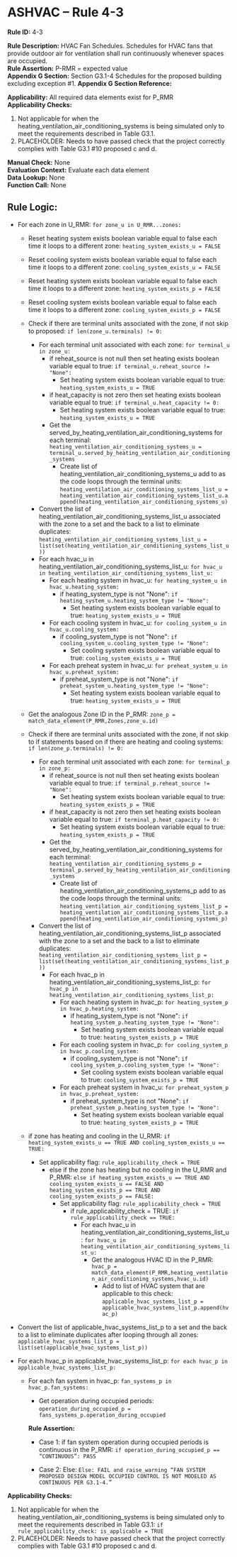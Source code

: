# ASHVAC – Rule 4-3

**Rule ID:** 4-3
 
**Rule Description:** HVAC Fan Schedules. Schedules for HVAC fans that provide outdoor air for ventilation shall run continuously whenever spaces are occupied.  
**Rule Assertion:** P-RMR = expected value                                           
**Appendix G Section:** Section G3.1-4 Schedules for the proposed building excluding exception #1. 
**Appendix G Section Reference:**  

**Applicability:** All required data elements exist for P_RMR  
**Applicability Checks:** 

1. Not applicable for when the heating_ventilation_air_conditioning_systems is being simulated only to meet the requirements described in Table G3.1.
2. PLACEHOLDER: Needs to have passed check that the project correctly complies with Table G3.1 #10 proposed c and d.

**Manual Check:** None  
**Evaluation Context:** Evaluate each data element  
**Data Lookup:** None  
**Function Call:** None

## Rule Logic:
- For each zone in U_RMR: `for zone_u in U_RMR...zones:`
    - Reset heating system exists boolean variable equal to false each time it loops to a different zone: `heating_system_exists_u = FALSE`
    - Reset cooling system exists boolean variable equal to false each time it loops to a different zone: `cooling_system_exists_u = FALSE`
    - Reset heating system exists boolean variable equal to false each time it loops to a different zone: `heating_system_exists_p = FALSE`
    - Reset cooling system exists boolean variable equal to false each time it loops to a different zone: `cooling_system_exists_p = FALSE`
    - Check if there are terminal units associated with the zone, if not skip to proposed: `if len(zone_u.terminals) != 0:`
        - For each terminal unit associated with each zone: `for terminal_u in zone_u:`
            - if reheat_source is not null then set heating exists boolean variable equal to true: `if terminal_u.reheat_source != "None":`
                - Set heating system exists boolean variable equal to true: `heating_system_exists_u = TRUE`
            - if heat_capacity is not zero then set heating exists boolean variable equal to true: `if terminal_u.heat_capacity != 0:`
                - Set heating system exists boolean variable equal to true: `heating_system_exists_u = TRUE`    
            - Get the served_by_heating_ventilation_air_conditioning_systems for each terminal: `heating_ventilation_air_conditioning_systems_u = terminal_u.served_by_heating_ventilation_air_conditioning_systems`
                - Create list of heating_ventilation_air_conditioning_systems_u add to as the code loops through the terminal units: `heating_ventilation_air_conditioning_systems_list_u = heating_ventilation_air_conditioning_systems_list_u.append(heating_ventilation_air_conditioning_systems_u)`                    
        - Convert the list of heating_ventilation_air_conditioning_systems_list_u associated with the zone to a set and the back to a list to eliminate duplicates: `heating_ventilation_air_conditioning_systems_list_u = list(set(heating_ventilation_air_conditioning_systems_list_u))`
        - For each hvac_u in heating_ventilation_air_conditioning_systems_list_u: `for hvac_u in heating_ventilation_air_conditioning_systems_list_u:`
            - For each heating system in hvac_u: `for heating_system_u in hvac_u.heating_system:`
                - if heating_system_type is not "None": `if heating_system_u.heating_system_type != "None":`
                    - Set heating system exists boolean variable equal to true: `heating_system_exists_u = TRUE`
            - For each cooling system in hvac_u: `for cooling_system_u in hvac_u.cooling_system:`
                - if cooling_system_type is not "None": `if cooling_system_u.cooling_system_type != "None":`
                    - Set cooling system exists boolean variable equal to true: `cooling_system_exists_u = TRUE`
            - For each preheat system in hvac_u: `for preheat_system_u in hvac_u.preheat_system:`
                - if preheat_system_type is not "None": `if preheat_system_u.heating_system_type != "None":`
                    - Set heating system exists boolean variable equal to true: `heating_system_exists_u = TRUE`

    - Get the analogous Zone ID in the P_RMR: `zone_p = match_data_element(P_RMR,Zones,zone_u.id)`
    - Check if there are terminal units associated with the zone, if not skip to if statements based on if there are heating and cooling systems: `if len(zone_p.terminals) != 0:`
        - For each terminal unit associated with each zone: `for terminal_p in zone_p:`
            - if reheat_source is not null then set heating exists boolean variable equal to true: `if terminal_p.reheat_source != "None":`
                - Set heating system exists boolean variable equal to true: `heating_system_exists_p = TRUE`
            - if heat_capacity is not zero then set heating exists boolean variable equal to true: `if terminal_p.heat_capacity != 0:`
                - Set heating system exists boolean variable equal to true: `heating_system_exists_p = TRUE`    
            - Get the served_by_heating_ventilation_air_conditioning_systems for each terminal: `heating_ventilation_air_conditioning_systems_p = terminal_p.served_by_heating_ventilation_air_conditioning_systems`
                - Create list of heating_ventilation_air_conditioning_systems_p add to as the code loops through the terminal units: `heating_ventilation_air_conditioning_systems_list_p = heating_ventilation_air_conditioning_systems_list_p.append(heating_ventilation_air_conditioning_systems_p)`                    
        - Convert the list of heating_ventilation_air_conditioning_systems_list_p associated with the zone to a set and the back to a list to eliminate duplicates: `heating_ventilation_air_conditioning_systems_list_p = list(set(heating_ventilation_air_conditioning_systems_list_p))`
            - For each hvac_p in heating_ventilation_air_conditioning_systems_list_p: `for hvac_p in heating_ventilation_air_conditioning_systems_list_p:`
                - For each heating system in hvac_p: `for heating_system_p in hvac_p.heating_system:`
                    - if heating_system_type is not "None": `if heating_system_p.heating_system_type != "None":`
                        - Set heating system exists boolean variable equal to true: `heating_system_exists_p = TRUE`
                - For each cooling system in hvac_p: `for cooling_system_p in hvac_p.cooling_system:`
                    - if cooling_system_type is not "None": `if cooling_system_p.cooling_system_type != "None":`
                        - Set cooling system exists boolean variable equal to true: `cooling_system_exists_p = TRUE`
                - For each preheat system in hvac_u: `for preheat_system_p in hvac_p.preheat_system:`
                    - if preheat_system_type is not "None": `if preheat_system_p.heating_system_type != "None":`
                        - Set heating system exists boolean variable equal to true: `heating_system_exists_p = TRUE`   
        
        
    - if zone has heating and cooling in the U_RMR: `if heating_system_exists_u == TRUE AND cooling_system_exists_u == TRUE:`
        - Set applicability flag: `rule_applicability_check = TRUE`
            - else if the zone has heating but no cooling in the U_RMR and P_RMR: `else if heating_system_exists_u == TRUE AND cooling_system_exists_u == FALSE AND heating_system_exists_p == TRUE AND cooling_system_exists_p == FALSE:`
                - Set applicability flag: `rule_applicability_check = TRUE`                
                    - if rule_applicability_check = TRUE: `if rule_applicability_check == TRUE:`
                        - For each hvac_u in heating_ventilation_air_conditioning_systems_list_u: `for hvac_u in heating_ventilation_air_conditioning_systems_list_u:`
                            - Get the analogous HVAC ID in the P_RMR: `hvac_p = match_data_element(P_RMR,heating_ventilation_air_conditioning_systems,hvac_u.id)`
                                - Add to list of HVAC system that are applicable to this check: `applicable_hvac_systems_list_p = applicable_hvac_systems_list_p.append(hvac_p)`

 - Convert the list of applicable_hvac_systems_list_p to a set and the back to a list to eliminate duplicates after looping through all zones: 
 `applicable_hvac_systems_list_p = list(set(applicable_hvac_systems_list_p))`           
- For each hvac_p in applicable_hvac_systems_list_p: `for each hvac_p in applicable_hvac_systems_list_p:`                                    
    - For each fan system in hvac_p: `fan_systems_p in hvac_p.fan_systems:`
        - Get operation during occupied periods: `operation_during_occupied_p = fans_systems_p.operation_during_occupied`

        **Rule Assertion:**
        - Case 1: if fan system operation during occupied periods is continuous in the P_RMR: `if operation_during_occupied_p == “CONTINUOUS”: PASS`

        - Case 2: Else: `Else: FAIL and raise_warning “FAN SYSTEM PROPOSED DESIGN MODEL OCCUPIED CONTROL IS NOT MODELED AS CONTINUOUS PER G3.1-4.”`

**Applicability Checks:** 

 1. Not applicable for when the heating_ventilation_air_conditioning_systems is being simulated only to meet the requirements described in Table G3.1: `if rule_applicability_check: is_applicable = TRUE`
 2. PLACEHOLDER: Needs to have passed check that the project correctly complies with Table G3.1 #10 proposed c and d.